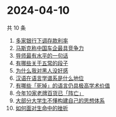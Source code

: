 # 2024-04-10

共 10 条

<!-- BEGIN ZHIHUSEARCH -->
<!-- 最后更新时间 Wed Apr 10 2024 03:03:45 GMT+0800 (China Standard Time) -->
1. [多家银行下调存款利率](https://www.zhihu.com/search?q=多家银行下调存款利率)
1. [马斯克称中国车企最具竞争力](https://www.zhihu.com/search?q=马斯克称中国车企最具竞争力)
1. [导师最有水平的一句话](https://www.zhihu.com/search?q=导师最有水平的一句话)
1. [有哪些关于五常的段子](https://www.zhihu.com/search?q=有哪些关于五常的段子)
1. [为什么我对黑人没好感](https://www.zhihu.com/search?q=为什么我对黑人没好感)
1. [汉语在语言学谱系是什么地位](https://www.zhihu.com/search?q=汉语在语言学谱系是什么地位)
1. [有哪些「死掉」的语言仍具极高学术价值](https://www.zhihu.com/search?q=有哪些「死掉」的语言仍具极高学术价值)
1. [今年10家老牌百货已「阵亡」](https://www.zhihu.com/search?q=今年10家老牌百货已「阵亡」)
1. [大部分大学生不懂构建自己的思想体系](https://www.zhihu.com/search?q=大部分大学生不懂构建自己的思想体系)
1. [如何面对生命中的挫折](https://www.zhihu.com/search?q=如何面对生命中的挫折)
<!-- END ZHIHUSEARCH -->

